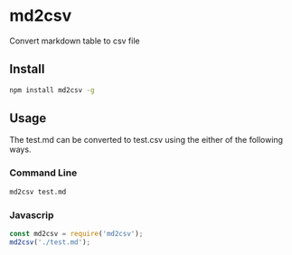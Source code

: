 # md2csv

Convert markdown table to csv file

## Install
```sh
npm install md2csv -g
```

## Usage

The test.md can be converted to test.csv using the either of the following ways.

### Command Line
```sh
md2csv test.md
```

### Javascrip

```js
const md2csv = require('md2csv');
md2csv('./test.md');
```

